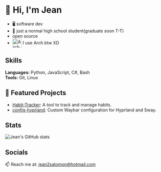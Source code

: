 # 👋 Hi, I'm Jean

 - 🖥 software dev
 - 💼 just a normal high school student(graduate soon T-T)
 - open source
 - [<img src="https://raw.githubusercontent.com/Raymo111/Raymo111/master/socials/arch.svg" height="30em" align="center" alt="Arch Linux Logo" title="Arch Linux Logo"/>](https://archlinux.org/)
I use Arch btw XD

## 


## Skills

**Languages:** Python, JavaScript, C#, Bash  
**Tools:** Git, Linux

## 📌 Featured Projects

- [Habit-Tracker](https://github.com/Jean1000levrai/Habit-Tracker): A tool to track and manage habits.
- [config-hyprland](https://github.com/Jean1000levrai/config-hyprland): Custom Waybar configuration for Hyprland and Sway.

## Stats

![Jean's GitHub stats](https://github-readme-stats.vercel.app/api?username=Jean1000levrai&show_icons=true&theme=default)

## Socials

📫 Reach me at: [jean2salomon@hotmail.com](mailto:jean2salomon@hotmail.com)
